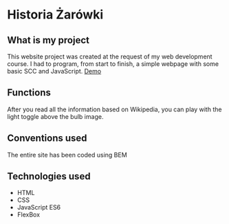 # Historia Żarówki
## What is my project
This website project was created at the request of my web development course. I had to program, from start to finish, a simple webpage with some basic SCC and JavaScript.
[Demo](https://headershoter.github.io/homepage/)
## Functions
After you read all the information based on Wikipedia, you can play with the light toggle above the bulb image.
## Conventions used
The entire site has been coded using BEM
## Technologies used
 - HTML
 - CSS
 - JavaScript ES6
 - FlexBox
